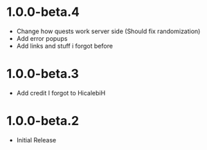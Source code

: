 # 1.0.0-beta.4
- Change how quests work server side (Should fix randomization)
- Add error popups
- Add links and stuff i forgot before
# 1.0.0-beta.3
- Add credit I forgot to HicalebiH
# 1.0.0-beta.2
- Initial Release
